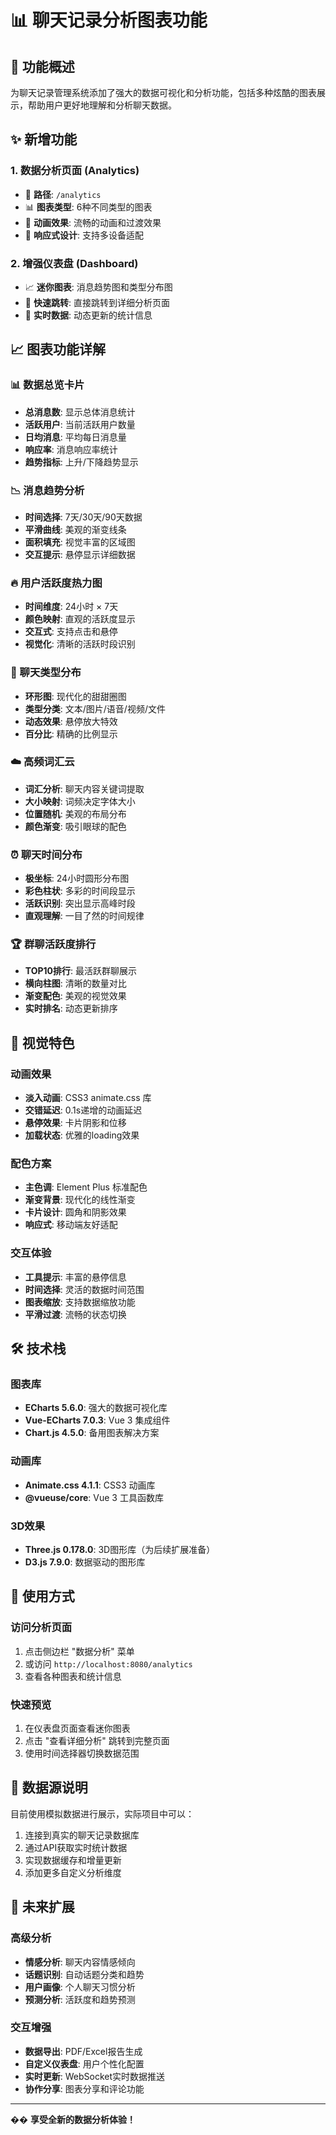 # 📊 聊天记录分析图表功能

## 🎯 功能概述

为聊天记录管理系统添加了强大的数据可视化和分析功能，包括多种炫酷的图表展示，帮助用户更好地理解和分析聊天数据。

## ✨ 新增功能

### 1. 数据分析页面 (Analytics)
- 📍 **路径**: `/analytics`
- 📊 **图表类型**: 6种不同类型的图表
- 🎨 **动画效果**: 流畅的动画和过渡效果
- 📱 **响应式设计**: 支持多设备适配

### 2. 增强仪表盘 (Dashboard)
- 📈 **迷你图表**: 消息趋势图和类型分布图
- 🔗 **快速跳转**: 直接跳转到详细分析页面
- 🎯 **实时数据**: 动态更新的统计信息

## 📈 图表功能详解

### 📊 数据总览卡片
- **总消息数**: 显示总体消息统计
- **活跃用户**: 当前活跃用户数量
- **日均消息**: 平均每日消息量
- **响应率**: 消息响应率统计
- **趋势指标**: 上升/下降趋势显示

### 📉 消息趋势分析
- **时间选择**: 7天/30天/90天数据
- **平滑曲线**: 美观的渐变线条
- **面积填充**: 视觉丰富的区域图
- **交互提示**: 悬停显示详细数据

### 🔥 用户活跃度热力图
- **时间维度**: 24小时 × 7天
- **颜色映射**: 直观的活跃度显示
- **交互式**: 支持点击和悬停
- **视觉化**: 清晰的活跃时段识别

### 🥧 聊天类型分布
- **环形图**: 现代化的甜甜圈图
- **类型分类**: 文本/图片/语音/视频/文件
- **动态效果**: 悬停放大特效
- **百分比**: 精确的比例显示

### ☁️ 高频词汇云
- **词汇分析**: 聊天内容关键词提取
- **大小映射**: 词频决定字体大小
- **位置随机**: 美观的布局分布
- **颜色渐变**: 吸引眼球的配色

### ⏰ 聊天时间分布
- **极坐标**: 24小时圆形分布图
- **彩色柱状**: 多彩的时间段显示
- **活跃识别**: 突出显示高峰时段
- **直观理解**: 一目了然的时间规律

### 🏆 群聊活跃度排行
- **TOP10排行**: 最活跃群聊展示
- **横向柱图**: 清晰的数量对比
- **渐变配色**: 美观的视觉效果
- **实时排名**: 动态更新排序

## 🎨 视觉特色

### 动画效果
- **淡入动画**: CSS3 animate.css 库
- **交错延迟**: 0.1s递增的动画延迟
- **悬停效果**: 卡片阴影和位移
- **加载状态**: 优雅的loading效果

### 配色方案
- **主色调**: Element Plus 标准配色
- **渐变背景**: 现代化的线性渐变
- **卡片设计**: 圆角和阴影效果
- **响应式**: 移动端友好适配

### 交互体验
- **工具提示**: 丰富的悬停信息
- **时间选择**: 灵活的数据时间范围
- **图表缩放**: 支持数据缩放功能
- **平滑过渡**: 流畅的状态切换

## 🛠️ 技术栈

### 图表库
- **ECharts 5.6.0**: 强大的数据可视化库
- **Vue-ECharts 7.0.3**: Vue 3 集成组件
- **Chart.js 4.5.0**: 备用图表解决方案

### 动画库
- **Animate.css 4.1.1**: CSS3 动画库
- **@vueuse/core**: Vue 3 工具函数库

### 3D效果
- **Three.js 0.178.0**: 3D图形库（为后续扩展准备）
- **D3.js 7.9.0**: 数据驱动的图形库

## 🚀 使用方式

### 访问分析页面
1. 点击侧边栏 "数据分析" 菜单
2. 或访问 `http://localhost:8080/analytics`
3. 查看各种图表和统计信息

### 快速预览
1. 在仪表盘页面查看迷你图表
2. 点击 "查看详细分析" 跳转到完整页面
3. 使用时间选择器切换数据范围

## 📝 数据源说明

目前使用模拟数据进行展示，实际项目中可以：
1. 连接到真实的聊天记录数据库
2. 通过API获取实时统计数据
3. 实现数据缓存和增量更新
4. 添加更多自定义分析维度

## 🔮 未来扩展

### 高级分析
- **情感分析**: 聊天内容情感倾向
- **话题识别**: 自动话题分类和趋势
- **用户画像**: 个人聊天习惯分析
- **预测分析**: 活跃度和趋势预测

### 交互增强
- **数据导出**: PDF/Excel报告生成
- **自定义仪表盘**: 用户个性化配置
- **实时更新**: WebSocket实时数据推送
- **协作分享**: 图表分享和评论功能

---

�� **享受全新的数据分析体验！** 